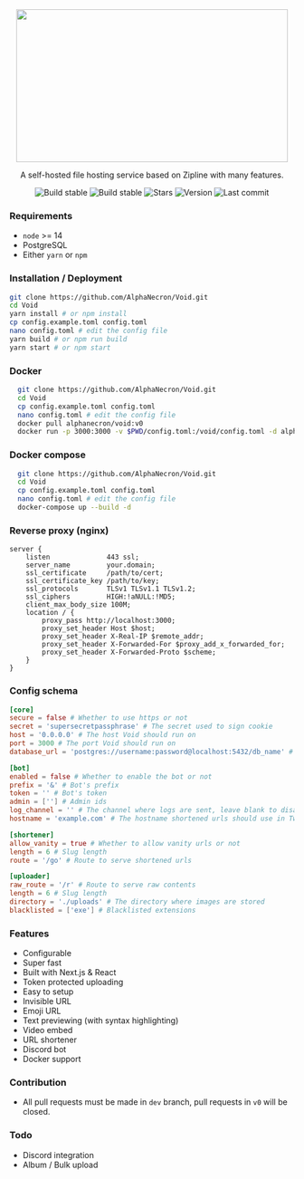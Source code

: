 <div align="center">
  <img src="https://raw.githubusercontent.com/AlphaNecron/Void/dev/public/banner.png" width="480" height="270"/>

  A self-hosted file hosting service based on Zipline with many features. 

  ![Build stable](https://img.shields.io/github/workflow/status/AlphaNecron/Void/CI:%20Build/v0?color=%2368D391&label=stable&logo=github&style=for-the-badge)
  ![Build stable](https://img.shields.io/github/workflow/status/AlphaNecron/Void/CI:%20Build/dev?color=%2368D391&label=dev&logo=github&style=for-the-badge)
  ![Stars](https://img.shields.io/github/stars/AlphaNecron/Void?color=%23B794F4&logo=github&style=for-the-badge)
  ![Version](https://img.shields.io/github/package-json/v/AlphaNecron/Void/v0?color=%23B794F4&label=latest&logo=react&logoColor=ffffff&style=for-the-badge)
  ![Last commit](https://img.shields.io/github/last-commit/AlphaNecron/Void/dev?color=%234FD1C5&logo=github&style=for-the-badge)
</div>

### Requirements
  - `node` >= 14
  - PostgreSQL
  - Either `yarn` or `npm`

### Installation / Deployment
  ```sh
  git clone https://github.com/AlphaNecron/Void.git
  cd Void
  yarn install # or npm install
  cp config.example.toml config.toml
  nano config.toml # edit the config file
  yarn build # or npm run build
  yarn start # or npm start
  ```

### Docker
```sh
  git clone https://github.com/AlphaNecron/Void.git
  cd Void
  cp config.example.toml config.toml
  nano config.toml # edit the config file
  docker pull alphanecron/void:v0
  docker run -p 3000:3000 -v $PWD/config.toml:/void/config.toml -d alphanecron/void:v0
```

### Docker compose
```sh
  git clone https://github.com/AlphaNecron/Void.git
  cd Void
  cp config.example.toml config.toml
  nano config.toml # edit the config file
  docker-compose up --build -d
```


### Reverse proxy (nginx)
  ```nginx
  server {
      listen              443 ssl;
      server_name         your.domain;
      ssl_certificate     /path/to/cert;
      ssl_certificate_key /path/to/key;
      ssl_protocols       TLSv1 TLSv1.1 TLSv1.2;
      ssl_ciphers         HIGH:!aNULL:!MD5;
      client_max_body_size 100M;
      location / {
          proxy_pass http://localhost:3000;
          proxy_set_header Host $host;
          proxy_set_header X-Real-IP $remote_addr;
          proxy_set_header X-Forwarded-For $proxy_add_x_forwarded_for;
          proxy_set_header X-Forwarded-Proto $scheme;
      }
  }
  ```

### Config schema
  ```toml
  [core]
  secure = false # Whether to use https or not
  secret = 'supersecretpassphrase' # The secret used to sign cookie
  host = '0.0.0.0' # The host Void should run on
  port = 3000 # The port Void should run on
  database_url = 'postgres://username:password@localhost:5432/db_name' # PostgreSQL database url

  [bot]
  enabled = false # Whether to enable the bot or not
  prefix = '&' # Bot's prefix
  token = '' # Bot's token
  admin = [''] # Admin ids
  log_channel = '' # The channel where logs are sent, leave blank to disable logging
  hostname = 'example.com' # The hostname shortened urls should use in Twilight

  [shortener]
  allow_vanity = true # Whether to allow vanity urls or not
  length = 6 # Slug length
  route = '/go' # Route to serve shortened urls

  [uploader]
  raw_route = '/r' # Route to serve raw contents
  length = 6 # Slug length
  directory = './uploads' # The directory where images are stored
  blacklisted = ['exe'] # Blacklisted extensions
  ```

### Features
  - Configurable
  - Super fast
  - Built with Next.js & React
  - Token protected uploading
  - Easy to setup
  - Invisible URL
  - Emoji URL
  - Text previewing (with syntax highlighting)
  - Video embed
  - URL shortener
  - Discord bot
  - Docker support

### Contribution
  - All pull requests must be made in `dev` branch, pull requests in `v0` will be closed.

### Todo
  - Discord integration
  - Album / Bulk upload